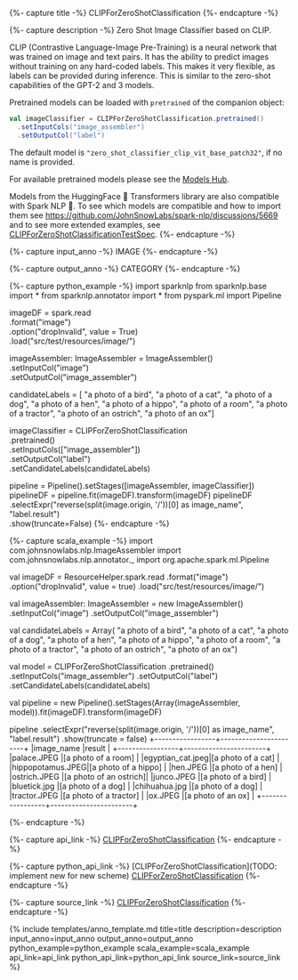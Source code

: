 {%- capture title -%}
CLIPForZeroShotClassification
{%- endcapture -%}

{%- capture description -%}
Zero Shot Image Classifier based on CLIP.

CLIP (Contrastive Language-Image Pre-Training) is a neural network that was trained on image
and text pairs. It has the ability to predict images without training on any hard-coded
labels. This makes it very flexible, as labels can be provided during inference. This is
similar to the zero-shot capabilities of the GPT-2 and 3 models.

Pretrained models can be loaded with `pretrained` of the companion object:

```scala
val imageClassifier = CLIPForZeroShotClassification.pretrained()
  .setInputCols("image_assembler")
  .setOutputCol("label")
```

The default model is `"zero_shot_classifier_clip_vit_base_patch32"`, if no name is provided.

For available pretrained models please see the
[Models Hub](https://sparknlp.org/models?task=Zero-Shot+Classification).

Models from the HuggingFace 🤗 Transformers library are also compatible with Spark NLP 🚀. To
see which models are compatible and how to import them see
https://github.com/JohnSnowLabs/spark-nlp/discussions/5669 and to see more extended
examples, see
[CLIPForZeroShotClassificationTestSpec](https://github.com/JohnSnowLabs/spark-nlp/blob/master/src/test/scala/com/johnsnowlabs/nlp/annotators/cv/CLIPForZeroShotClassificationTestSpec.scala).
{%- endcapture -%}

{%- capture input_anno -%}
IMAGE
{%- endcapture -%}

{%- capture output_anno -%}
CATEGORY
{%- endcapture -%}

{%- capture python_example -%}
import sparknlp
from sparknlp.base import *
from sparknlp.annotator import *
from pyspark.ml import Pipeline

imageDF = spark.read \
    .format("image") \
    .option("dropInvalid", value = True) \
    .load("src/test/resources/image/")

imageAssembler: ImageAssembler = ImageAssembler() \
    .setInputCol("image") \
    .setOutputCol("image_assembler")

candidateLabels = [
    "a photo of a bird",
    "a photo of a cat",
    "a photo of a dog",
    "a photo of a hen",
    "a photo of a hippo",
    "a photo of a room",
    "a photo of a tractor",
    "a photo of an ostrich",
    "a photo of an ox"]

imageClassifier = CLIPForZeroShotClassification \
    .pretrained() \
    .setInputCols(["image_assembler"]) \
    .setOutputCol("label") \
    .setCandidateLabels(candidateLabels)

pipeline = Pipeline().setStages([imageAssembler, imageClassifier])
pipelineDF = pipeline.fit(imageDF).transform(imageDF)
pipelineDF \
  .selectExpr("reverse(split(image.origin, '/'))[0] as image_name", "label.result") \
  .show(truncate=False)
{%- endcapture -%}

{%- capture scala_example -%}
import com.johnsnowlabs.nlp.ImageAssembler
import com.johnsnowlabs.nlp.annotator._
import org.apache.spark.ml.Pipeline

val imageDF = ResourceHelper.spark.read
  .format("image")
  .option("dropInvalid", value = true)
  .load("src/test/resources/image/")

val imageAssembler: ImageAssembler = new ImageAssembler()
  .setInputCol("image")
  .setOutputCol("image_assembler")

val candidateLabels = Array(
  "a photo of a bird",
  "a photo of a cat",
  "a photo of a dog",
  "a photo of a hen",
  "a photo of a hippo",
  "a photo of a room",
  "a photo of a tractor",
  "a photo of an ostrich",
  "a photo of an ox")

val model = CLIPForZeroShotClassification
  .pretrained()
  .setInputCols("image_assembler")
  .setOutputCol("label")
  .setCandidateLabels(candidateLabels)

val pipeline =
  new Pipeline().setStages(Array(imageAssembler, model)).fit(imageDF).transform(imageDF)

pipeline
  .selectExpr("reverse(split(image.origin, '/'))[0] as image_name", "label.result")
  .show(truncate = false)
+-----------------+-----------------------+
|image_name       |result                 |
+-----------------+-----------------------+
|palace.JPEG      |[a photo of a room]    |
|egyptian_cat.jpeg|[a photo of a cat]     |
|hippopotamus.JPEG|[a photo of a hippo]   |
|hen.JPEG         |[a photo of a hen]     |
|ostrich.JPEG     |[a photo of an ostrich]|
|junco.JPEG       |[a photo of a bird]    |
|bluetick.jpg     |[a photo of a dog]     |
|chihuahua.jpg    |[a photo of a dog]     |
|tractor.JPEG     |[a photo of a tractor] |
|ox.JPEG          |[a photo of an ox]     |
+-----------------+-----------------------+

{%- endcapture -%}

{%- capture api_link -%}
[CLIPForZeroShotClassification](/api/com/johnsnowlabs/nlp/annotators/cv/CLIPForZeroShotClassification)
{%- endcapture -%}

{%- capture python_api_link -%}
[CLIPForZeroShotClassification](TODO: implement new for new scheme)
[CLIPForZeroShotClassification](/api/python/reference/autosummary/sparknlp/annotator/cv/clip_for_zero_shot_classification/index.html#sparknlp.annotator.cv.clip_for_zero_shot_classification.CLIPForZeroShotClassification)
{%- endcapture -%}

{%- capture source_link -%}
[CLIPForZeroShotClassification](https://github.com/JohnSnowLabs/spark-nlp/tree/master/src/main/scala/com/johnsnowlabs/nlp/annotators/cv/CLIPForZeroShotClassification.scala)
{%- endcapture -%}

{% include templates/anno_template.md
title=title
description=description
input_anno=input_anno
output_anno=output_anno
python_example=python_example
scala_example=scala_example
api_link=api_link
python_api_link=python_api_link
source_link=source_link
%}